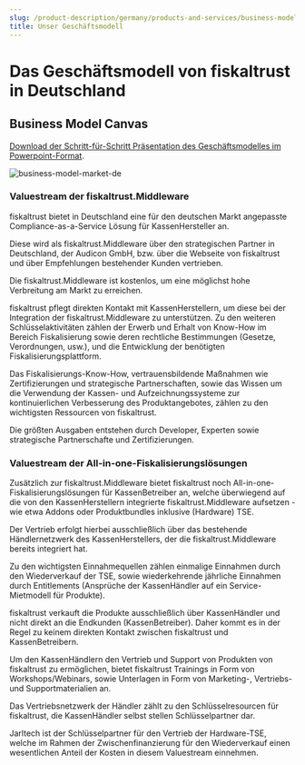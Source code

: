 ```yaml
---
slug: /product-description/germany/products-and-services/business-model
title: Unser Geschäftsmodell
---
```


# Das Geschäftsmodell von fiskaltrust in Deutschland

## Business Model Canvas

[Download der Schritt-für-Schritt Präsentation des Geschäftsmodelles im Powerpoint-Format](media/business-model-market-de.pptx).

![business-model-market-de](media/business-model-market-de.png)

### Valuestream der fiskaltrust.Middleware

fiskaltrust bietet in Deutschland eine für den deutschen Markt angepasste Compliance-as-a-Service Lösung für KassenHersteller an. 

Diese wird als fiskaltrust.Middleware über den strategischen Partner in Deutschland, der Audicon GmbH, bzw. über die Webseite von fiskaltrust und über Empfehlungen bestehender Kunden vertrieben. 

Die fiskaltrust.Middleware ist kostenlos, um eine möglichst hohe Verbreitung am Markt zu erreichen.

fiskaltrust pflegt direkten Kontakt mit KassenHerstellern, um diese bei der Integration der fiskaltrust.Middleware zu unterstützen. Zu den weiteren Schlüsselaktivitäten zählen der Erwerb und Erhalt von Know-How im Bereich Fiskalisierung sowie deren rechtliche Bestimmungen (Gesetze, Verordnungen, usw.), und die Entwicklung der benötigten Fiskalisierungsplattform.

Das Fiskalisierungs-Know-How, vertrauensbildende Maßnahmen wie Zertifizierungen und strategische Partnerschaften, sowie das Wissen um die Verwendung der Kassen- und Aufzeichnungssysteme zur kontinuierlichen Verbesserung des Produktangebotes, zählen zu den wichtigsten Ressourcen von fiskaltrust.

Die größten Ausgaben entstehen durch Developer, Experten sowie strategische Partnerschafte und Zertifizierungen.

### Valuestream der All-in-one-Fiskalisierungslösungen

Zusätzlich zur fiskaltrust.Middleware bietet fiskaltrust noch All-in-one-Fiskalisierungslösungen für KassenBetreiber an, welche überwiegend auf die von den KassenHerstellern integrierte fiskaltrust.Middleware aufsetzen - wie etwa Addons oder Produktbundles inklusive (Hardware) TSE.

Der Vertrieb erfolgt hierbei ausschließlich über das bestehende Händlernetzwerk des KassenHerstellers, der die fiskaltrust.Middleware bereits integriert hat.

Zu den wichtigsten Einnahmequellen zählen einmalige Einnahmen durch den Wiederverkauf der TSE, sowie wiederkehrende jährliche Einnahmen durch Entitlements (Ansprüche der KassenHändler auf ein Service-Mietmodell für Produkte).

fiskaltrust verkauft die Produkte ausschließlich über KassenHändler und nicht direkt an die Endkunden (KassenBetreiber). Daher kommt es in der Regel zu keinem direkten Kontakt zwischen fiskaltrust und KassenBetreibern.

Um den KassenHändlern den Vertrieb und Support von Produkten von fiskaltrust zu ermöglichen, bietet fiskaltrust Trainings in Form von Workshops/Webinars, sowie Unterlagen in Form von Marketing-, Vertriebs- und Supportmaterialien an.

Das Vertriebsnetzwerk der Händler zählt zu den Schlüsselresourcen für fiskaltrust, die KassenHändler selbst stellen Schlüsselpartner dar.

Jarltech ist der Schlüsselpartner für den Vertrieb der Hardware-TSE, welche im Rahmen der Zwischenfinanzierung für den Wiederverkauf einen wesentlichen Anteil der Kosten in diesem Valuestream einnehmen.